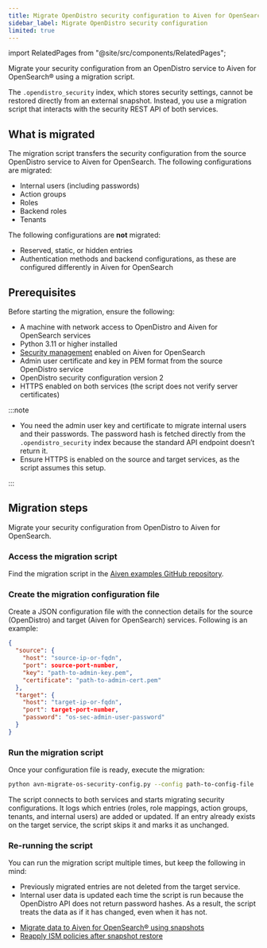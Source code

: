 ```yaml
---
title: Migrate OpenDistro security configuration to Aiven for OpenSearch
sidebar_label: Migrate OpenDistro security configuration
limited: true
---
```


import RelatedPages from "@site/src/components/RelatedPages";

Migrate your security configuration from an OpenDistro service to Aiven for OpenSearch® using a migration script.

The `.opendistro_security` index, which stores security settings, cannot be restored
directly from an external snapshot. Instead, you use a migration script that interacts
with the security REST API of both services.

## What is migrated

The migration script transfers the security configuration from the source OpenDistro
service to Aiven for OpenSearch. The following configurations are migrated:

- Internal users (including passwords)
- Action groups
- Roles
- Backend roles
- Tenants

The following configurations are **not** migrated:

- Reserved, static, or hidden entries
- Authentication methods and backend configurations, as these are configured differently
  in Aiven for OpenSearch

## Prerequisites

Before starting the migration, ensure the following:

- A machine with network access to OpenDistro and Aiven for OpenSearch services
- Python 3.11 or higher installed
- [Security management](/docs/products/opensearch/howto/enable-opensearch-security)
  enabled on Aiven for OpenSearch
- Admin user certificate and key in PEM format from the source OpenDistro service
- OpenDistro security configuration version 2
- HTTPS enabled on both services (the script does not verify server certificates)

:::note

- You need the admin user key and certificate to migrate internal users and their
  passwords. The password hash is fetched directly from the `.opendistro_security` index
  because the standard API endpoint doesn’t return it.
- Ensure HTTPS is enabled on the source and target services, as the script
  assumes this setup.

:::

## Migration steps

Migrate your security configuration from OpenDistro to Aiven for OpenSearch.

### Access the migration script

Find the migration script in the [Aiven examples GitHub repository](https://github.com/aiven/aiven-examples/blob/main/solutions/migrate-opendistro-security-to-aiven-for-opensearch/avn-migrate-os-security-config.py).

### Create the migration configuration file

Create a JSON configuration file with the connection details for the source (OpenDistro)
and target (Aiven for OpenSearch) services. Following is an example:

```json
{
  "source": {
    "host": "source-ip-or-fqdn",
    "port": source-port-number,
    "key": "path-to-admin-key.pem",
    "certificate": "path-to-admin-cert.pem"
  },
  "target": {
    "host": "target-ip-or-fqdn",
    "port": target-port-number,
    "password": "os-sec-admin-user-password"
  }
}
```

### Run the migration script

Once your configuration file is ready, execute the migration:

```bash
python avn-migrate-os-security-config.py --config path-to-config-file
```

The script connects to both services and starts migrating security configurations. It
logs which entries (roles, role mappings, action groups, tenants, and internal users)
are added or updated. If an entry already exists on the target service, the script skips
it and marks it as unchanged.

### Re-running the script

You can run the migration script multiple times, but keep the following in mind:

- Previously migrated entries are not deleted from the target service.
- Internal user data is updated each time the script is run because the OpenDistro
  API does not return password hashes. As a result, the script treats the data as if it
  has changed, even when it has not.

<RelatedPages/>

- [Migrate data to Aiven for OpenSearch® using snapshots](/docs/products/opensearch/howto/manage-snapshots#restore-from-snapshots)
- [Reapply ISM policies after snapshot restore](/docs/products/opensearch/howto/migrate-ism-policies)
